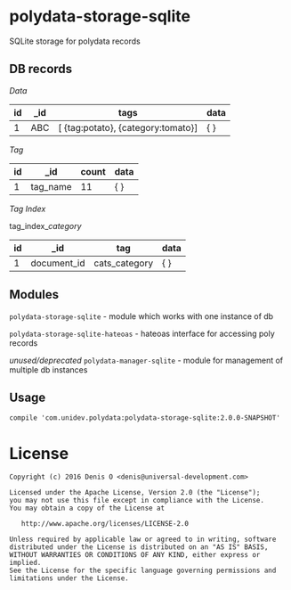 # polydata-storage-sqlite

SQLite storage for polydata records

## DB records

*Data*

| id | _id  | tags  | data  |
|---|---|---|---|
| 1  |  ABC  | [ {tag:potato}, {category:tomato}] |  { }  |

*Tag*

| id | _id  | count  | data  |
|---|---|---|---|
| 1  |  tag_name  | 11 |  { }  |

*Tag Index*

tag_index_*category*

| id | _id  | tag  | data  |
|---|---|---|---|
| 1  |  document_id  | cats_category |  { }  |



## Modules

`polydata-storage-sqlite` - module which works with one instance of db

`polydata-storage-sqlite-hateoas` - hateoas interface for accessing poly records

*unused/deprecated*  `polydata-manager-sqlite` - module for management of multiple db instances

## Usage

```
compile 'com.unidev.polydata:polydata-storage-sqlite:2.0.0-SNAPSHOT'
```

License
=======
 
    Copyright (c) 2016 Denis O <denis@universal-development.com>
 
    Licensed under the Apache License, Version 2.0 (the "License");
    you may not use this file except in compliance with the License.
    You may obtain a copy of the License at
 
       http://www.apache.org/licenses/LICENSE-2.0
 
    Unless required by applicable law or agreed to in writing, software
    distributed under the License is distributed on an "AS IS" BASIS,
    WITHOUT WARRANTIES OR CONDITIONS OF ANY KIND, either express or implied.
    See the License for the specific language governing permissions and
    limitations under the License.

